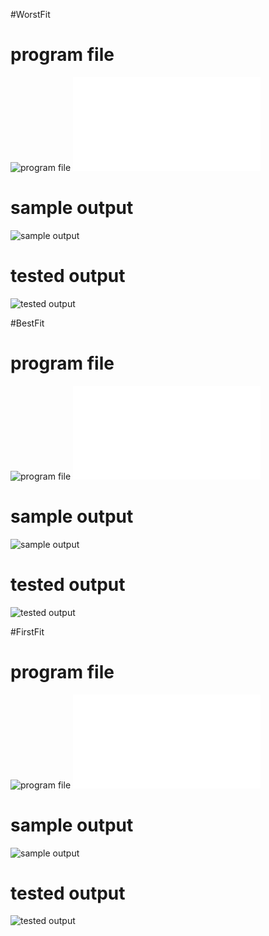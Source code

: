 #WorstFit
# program file
![program file](WorstFit_code_582.jpeg)
![program file](WorstFitFile.c)

# sample output
![sample output](WorstFit_IO_582.jpeg)

# tested output
![tested output](WorstFit_EO_582.jpeg)

#BestFit
# program file
![program file](BestFit_code_582.jpeg)
![program file](BestFitFile.c)

# sample output
![sample output](BestFit_IO_582.jpeg)

# tested output
![tested output](BestFit_EO_582.jpeg)

#FirstFit
# program file
![program file](FirstFit_code_582.jpeg)
![program file](FirstFitFile.c)

# sample output
![sample output](FirstFit_IO_582.jpeg)

# tested output
![tested output](FirstFit_EO_582.jpeg)
